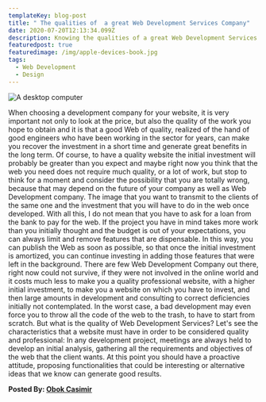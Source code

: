 ```yaml
---
templateKey: blog-post
title: " The qualities of  a great Web Development Services Company"
date: 2020-07-20T12:13:34.099Z
description: Knowing the qualities of a great Web Development Services Company.
featuredpost: true
featuredimage: /img/apple-devices-book.jpg
tags:
  - Web Development
  - Design
---
```

![A desktop computer ](/img/apple-devices-book.jpg)

When choosing a development company for your website, it is very important not only to look at the price, but also the quality of the work you hope to obtain and it is that a good Web of quality, realized of the hand of good engineers who have been working in the sector for years, can make you recover the investment in a short time and generate great benefits in the long term. Of course, to have a quality website the initial investment will probably be greater than you expect and maybe right now you think that the web you need does not require much quality, or a lot of work, but stop to think for a moment and consider the possibility that you are totally wrong, because that may depend on the future of your company as well as Web Development company. The image that you want to transmit to the clients of the same one and the investment that you will have to do in the web once developed. With all this, I do not mean that you have to ask for a loan from the bank to pay for the web. If the project you have in mind takes more work than you initially thought and the budget is out of your expectations, you can always limit and remove features that are dispensable. In this way, you can publish the Web as soon as possible, so that once the initial investment is amortized, you can continue investing in adding those features that were left in the background.
There are few Web Development Company out there, right now could not survive, if they were not involved in the online world and it costs much less to make you a quality professional website, with a higher initial investment, to make you a website on which you have to invest, and then large amounts in development and consulting to correct deficiencies initially not contemplated. In the worst case, a bad development may even force you to throw all the code of the web to the trash, to have to start from scratch.
But what is the quality of Web Development Services? Let's see the characteristics that a website must have in order to be considered quality and professional:
In any development project, meetings are always held to develop an initial analysis, gathering all the requirements and objectives of the web that the client wants. At this point you should have a proactive attitude, proposing functionalities that could be interesting or alternative ideas that we know can generate good results.



**Posted By: [Obok Casimir](https://twitter.com/cassyjnr)**